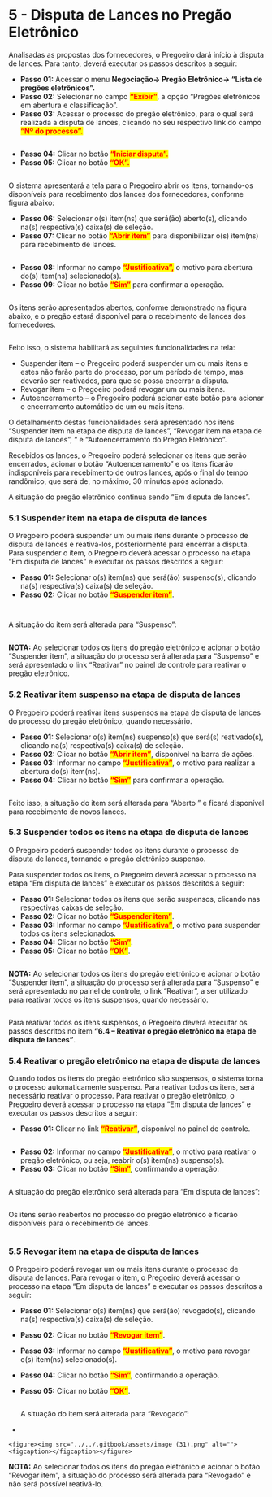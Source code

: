 # 5 - Disputa de Lances no Pregão Eletrônico

Analisadas as propostas dos fornecedores, o Pregoeiro dará início à disputa de lances. Para tanto, deverá executar os passos descritos a seguir:&#x20;

* **Passo 01:** Acessar o menu **Negociação-> Pregão Eletrônico-> **<mark style="color:red;">**“Lista de pregões eletrônicos”.**</mark>&#x20;
* **Passo 02:** Selecionar no campo <mark style="color:red;">**“Exibir”**</mark>, a opção “Pregões eletrônicos em abertura e classificação”.&#x20;
* **Passo 03:** Acessar o processo do pregão eletrônico, para o qual será realizada a disputa de lances, clicando no seu respectivo link do campo <mark style="color:red;">**“Nº do processo”.**</mark>

<figure><img src="../../.gitbook/assets/image (15).png" alt=""><figcaption></figcaption></figure>

* **Passo 04:** Clicar no botão <mark style="color:red;">**“Iniciar disputa”.**</mark>&#x20;
* **Passo 05:** Clicar no botão <mark style="color:red;">**“OK”.**</mark>

<figure><img src="../../.gitbook/assets/image (16).png" alt=""><figcaption></figcaption></figure>

O sistema apresentará a tela para o Pregoeiro abrir os itens, tornando-os disponíveis para recebimento dos lances dos fornecedores, conforme figura abaixo:&#x20;

* **Passo 06:** Selecionar o(s) item(ns) que será(ão) aberto(s), clicando na(s) respectiva(s) caixa(s) de seleção.&#x20;
* **Passo 07:** Clicar no botão <mark style="color:red;">**“Abrir item”**</mark> para disponibilizar o(s) item(ns) para recebimento de lances.

<figure><img src="../../.gitbook/assets/image (17).png" alt=""><figcaption></figcaption></figure>

* **Passo 08:** Informar no campo <mark style="color:red;">**“Justificativa”,**</mark> o motivo para abertura do(s) item(ns) selecionado(s).&#x20;
* **Passo 09:** Clicar no botão <mark style="color:red;">**“Sim”**</mark> para confirmar a operação.&#x20;

<figure><img src="../../.gitbook/assets/image (18).png" alt=""><figcaption></figcaption></figure>

Os itens serão apresentados abertos, conforme demonstrado na figura abaixo, e o pregão estará disponível para o recebimento de lances dos fornecedores.

<figure><img src="../../.gitbook/assets/image (19).png" alt=""><figcaption></figcaption></figure>

Feito isso, o sistema habilitará as seguintes funcionalidades na tela:

* Suspender item – o Pregoeiro poderá suspender um ou mais itens e estes não farão parte do processo, por um período de tempo, mas deverão ser reativados, para que se possa encerrar a disputa.&#x20;
* Revogar item – o Pregoeiro poderá revogar um ou mais itens.&#x20;
* Autoencerramento – o Pregoeiro poderá acionar este botão para acionar o encerramento automático de um ou mais itens.&#x20;

O detalhamento destas funcionalidades será apresentado nos itens “Suspender item na etapa de disputa de lances”, “Revogar item na etapa de disputa de lances”, “ e “Autoencerramento do Pregão Eletrônico”.&#x20;

Recebidos os lances, o Pregoeiro poderá selecionar os itens que serão encerrados, acionar o botão “Autoencerramento” e os itens ficarão indisponíveis para recebimento de outros lances, após o final do tempo randômico, que será de, no máximo, 30 minutos após acionado.&#x20;

A situação do pregão eletrônico continua sendo “Em disputa de lances”.

### 5.1 Suspender item na etapa de disputa de lances

O Pregoeiro poderá suspender um ou mais itens durante o processo de disputa de lances e reativá-los, posteriormente para encerrar a disputa. Para suspender o item, o Pregoeiro deverá acessar o processo na etapa “Em disputa de lances” e executar os passos descritos a seguir:&#x20;

* **Passo 01:** Selecionar o(s) item(ns) que será(ão) suspenso(s), clicando na(s) respectiva(s) caixa(s) de seleção.&#x20;
* **Passo 02:** Clicar no botão <mark style="color:red;">**“Suspender item”**</mark>.

<figure><img src="../../.gitbook/assets/image (20).png" alt=""><figcaption></figcaption></figure>

<figure><img src="../../.gitbook/assets/image (21).png" alt=""><figcaption></figcaption></figure>

A situação do item será alterada para “Suspenso”:

<figure><img src="../../.gitbook/assets/image (22).png" alt=""><figcaption></figcaption></figure>

**NOTA:** Ao selecionar todos os itens do pregão eletrônico e acionar o botão “Suspender item”, a situação do processo será alterada para “Suspenso” e será apresentado o link “Reativar” no painel de controle para reativar o pregão eletrônico.

### &#x20;5.2 Reativar item suspenso na etapa de disputa de lances

O Pregoeiro poderá reativar itens suspensos na etapa de disputa de lances do processo do pregão eletrônico, quando necessário.

* **Passo 01:** Selecionar o(s) item(ns) suspenso(s) que será(s) reativado(s), clicando na(s) respectiva(s) caixa(s) de seleção.&#x20;
* **Passo 02:** Clicar no botão <mark style="color:red;">**“Abrir item”**</mark>, disponível na barra de ações.&#x20;
* **Passo 03:** Informar no campo <mark style="color:red;">**“Justificativa”**</mark>, o motivo para realizar a abertura do(s) item(ns).
* **Passo 04:** Clicar no botão <mark style="color:red;">**“Sim”**</mark> para confirmar a operação.

<figure><img src="../../.gitbook/assets/image (23).png" alt=""><figcaption></figcaption></figure>

Feito isso, a situação do item será alterada para “Aberto ” e ficará disponível para recebimento de novos lances.

### &#x20;5.3 Suspender todos os itens na etapa de disputa de lances

O Pregoeiro poderá suspender todos os itens durante o processo de disputa de lances, tornando o pregão eletrônico suspenso.&#x20;

Para suspender todos os itens, o Pregoeiro deverá acessar o processo na etapa “Em disputa de lances” e executar os passos descritos a seguir:

* **Passo 01:** Selecionar todos os itens que serão suspensos, clicando nas respectivas caixas de seleção.&#x20;
* **Passo 02:** Clicar no botão <mark style="color:red;">**“Suspender item”**</mark>.&#x20;
* **Passo 03:** Informar no campo <mark style="color:red;">**“Justificativa”**</mark>, o motivo para suspender todos os itens selecionados.&#x20;
* **Passo 04:** Clicar no botão <mark style="color:red;">**“Sim”**</mark>.&#x20;
* **Passo 05:** Clicar no botão <mark style="color:red;">**“OK”**</mark>.

<figure><img src="../../.gitbook/assets/image (24).png" alt=""><figcaption></figcaption></figure>

**NOTA:** Ao selecionar todos os itens do pregão eletrônico e acionar o botão “Suspender item”, a situação do processo será alterada para “Suspenso” e será apresentado no painel de controle, o link “Reativar”, a ser utilizado para reativar todos os itens suspensos, quando necessário.

<figure><img src="../../.gitbook/assets/image (25).png" alt=""><figcaption></figcaption></figure>

Para reativar todos os itens suspensos, o Pregoeiro deverá executar os passos descritos no item **“6.4 – Reativar o pregão eletrônico na etapa de disputa de lances”**.

### &#x20;5.4 Reativar o pregão eletrônico na etapa de disputa de lances

Quando todos os itens do pregão eletrônico são suspensos, o sistema torna o processo automaticamente suspenso. Para reativar todos os itens, será necessário reativar o processo. Para reativar o pregão eletrônico, o Pregoeiro deverá acessar o processo na etapa “Em disputa de lances” e executar os passos descritos a seguir:

* **Passo 01:** Clicar no link <mark style="color:red;">**“Reativar”**</mark>, disponível no painel de controle.

<figure><img src="../../.gitbook/assets/image (26).png" alt=""><figcaption></figcaption></figure>

* **Passo 02:** Informar no campo <mark style="color:red;">**“Justificativa”**</mark>, o motivo para reativar o pregão eletrônico, ou seja, reabrir o(s) item(ns) suspenso(s).&#x20;
* **Passo 03:** Clicar no botão <mark style="color:red;">**“Sim”**</mark>, confirmando a operação.

<figure><img src="../../.gitbook/assets/image (27).png" alt=""><figcaption></figcaption></figure>

A situação do pregão eletrônico será alterada para “Em disputa de lances”:

<figure><img src="../../.gitbook/assets/image (28).png" alt=""><figcaption></figcaption></figure>

Os itens serão reabertos no processo do pregão eletrônico e ficarão disponíveis para o recebimento de lances.

<figure><img src="../../.gitbook/assets/image (29).png" alt=""><figcaption></figcaption></figure>

### 5.5 Revogar item na etapa de disputa de lances

O Pregoeiro poderá revogar um ou mais itens durante o processo de disputa de lances. Para revogar o item, o Pregoeiro deverá acessar o processo na etapa “Em disputa de lances” e executar os passos descritos a seguir:

* **Passo 01:** Selecionar o(s) item(ns) que será(ão) revogado(s), clicando na(s) respectiva(s) caixa(s) de seleção.&#x20;
* **Passo 02:** Clicar no botão <mark style="color:red;">**“Revogar item”**</mark>.
* **Passo 03:** Informar no campo <mark style="color:red;">**“Justificativa”**</mark>, o motivo para revogar o(s) item(ns) selecionado(s).&#x20;
* **Passo 04:** Clicar no botão <mark style="color:red;">**“Sim”**</mark>, confirmando a operação.&#x20;
*   **Passo 05:** Clicar no botão <mark style="color:red;">**“OK”**</mark>.

    <figure><img src="../../.gitbook/assets/image (30).png" alt=""><figcaption></figcaption></figure>

    A situação do item será alterada para “Revogado”:
*

    <figure><img src="../../.gitbook/assets/image (31).png" alt=""><figcaption></figcaption></figure>

**NOTA:** Ao selecionar todos os itens do pregão eletrônico e acionar o botão “Revogar item”, a situação do processo será alterada para “Revogado” e não será possível reativá-lo.
